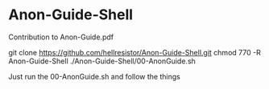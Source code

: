 # Anon-Guide-Shell
Contribution to Anon-Guide.pdf

git clone https://github.com/hellresistor/Anon-Guide-Shell.git
chmod 770 -R Anon-Guide-Shell
./Anon-Guide-Shell/00-AnonGuide.sh

Just run the 00-AnonGuide.sh and follow the things
